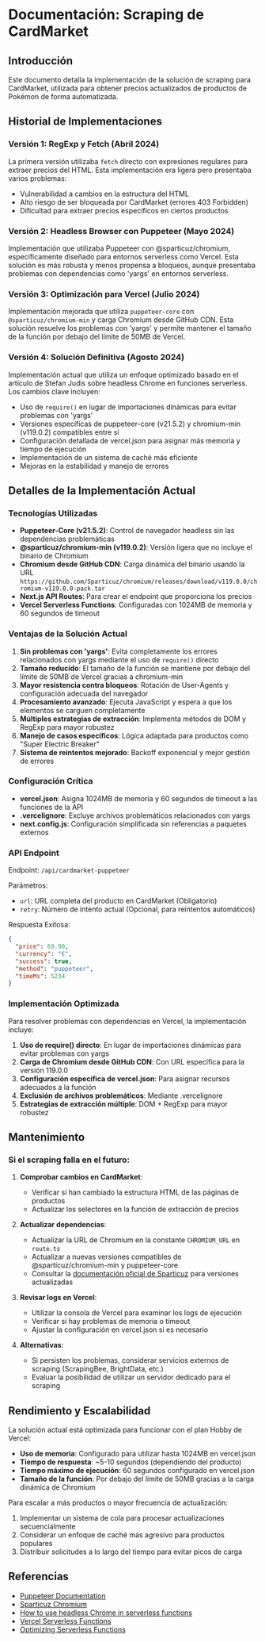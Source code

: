 # Documentación: Scraping de CardMarket

## Introducción

Este documento detalla la implementación de la solución de scraping para CardMarket, utilizada para obtener precios actualizados de productos de Pokémon de forma automatizada.

## Historial de Implementaciones

### Versión 1: RegExp y Fetch (Abril 2024)
La primera versión utilizaba `fetch` directo con expresiones regulares para extraer precios del HTML. Esta implementación era ligera pero presentaba varios problemas:
- Vulnerabilidad a cambios en la estructura del HTML
- Alto riesgo de ser bloqueada por CardMarket (errores 403 Forbidden)
- Dificultad para extraer precios específicos en ciertos productos

### Versión 2: Headless Browser con Puppeteer (Mayo 2024)
Implementación que utilizaba Puppeteer con @sparticuz/chromium, específicamente diseñado para entornos serverless como Vercel. Esta solución es más robusta y menos propensa a bloqueos, aunque presentaba problemas con dependencias como 'yargs' en entornos serverless.

### Versión 3: Optimización para Vercel (Julio 2024)
Implementación mejorada que utiliza `puppeteer-core` con `@sparticuz/chromium-min` y carga Chromium desde GitHub CDN. Esta solución resuelve los problemas con 'yargs' y permite mantener el tamaño de la función por debajo del límite de 50MB de Vercel.

### Versión 4: Solución Definitiva (Agosto 2024)
Implementación actual que utiliza un enfoque optimizado basado en el artículo de Stefan Judis sobre headless Chrome en funciones serverless. Los cambios clave incluyen:
- Uso de `require()` en lugar de importaciones dinámicas para evitar problemas con 'yargs'
- Versiones específicas de puppeteer-core (v21.5.2) y chromium-min (v119.0.2) compatibles entre sí
- Configuración detallada de vercel.json para asignar más memoria y tiempo de ejecución
- Implementación de un sistema de caché más eficiente
- Mejoras en la estabilidad y manejo de errores

## Detalles de la Implementación Actual

### Tecnologías Utilizadas
- **Puppeteer-Core (v21.5.2)**: Control de navegador headless sin las dependencias problemáticas
- **@sparticuz/chromium-min (v119.0.2)**: Versión ligera que no incluye el binario de Chromium
- **Chromium desde GitHub CDN**: Carga dinámica del binario usando la URL `https://github.com/Sparticuz/chromium/releases/download/v119.0.0/chromium-v119.0.0-pack.tar`
- **Next.js API Routes**: Para crear el endpoint que proporciona los precios
- **Vercel Serverless Functions**: Configuradas con 1024MB de memoria y 60 segundos de timeout

### Ventajas de la Solución Actual
1. **Sin problemas con 'yargs'**: Evita completamente los errores relacionados con yargs mediante el uso de `require()` directo
2. **Tamaño reducido**: El tamaño de la función se mantiene por debajo del límite de 50MB de Vercel gracias a chromium-min
3. **Mayor resistencia contra bloqueos**: Rotación de User-Agents y configuración adecuada del navegador
4. **Procesamiento avanzado**: Ejecuta JavaScript y espera a que los elementos se carguen completamente
5. **Múltiples estrategias de extracción**: Implementa métodos de DOM y RegExp para mayor robustez
6. **Manejo de casos específicos**: Lógica adaptada para productos como "Super Electric Breaker"
7. **Sistema de reintentos mejorado**: Backoff exponencial y mejor gestión de errores

### Configuración Crítica
- **vercel.json**: Asigna 1024MB de memoria y 60 segundos de timeout a las funciones de la API
- **.vercelignore**: Excluye archivos problemáticos relacionados con yargs
- **next.config.js**: Configuración simplificada sin referencias a paquetes externos

### API Endpoint

Endpoint: `/api/cardmarket-puppeteer`

Parámetros:
- `url`: URL completa del producto en CardMarket (Obligatorio)
- `retry`: Número de intento actual (Opcional, para reintentos automáticos)

Respuesta Exitosa:
```json
{
  "price": 69.90,
  "currency": "€",
  "success": true,
  "method": "puppeteer",
  "timeMs": 5234
}
```

### Implementación Optimizada
Para resolver problemas con dependencias en Vercel, la implementación incluye:

1. **Uso de require() directo**: En lugar de importaciones dinámicas para evitar problemas con yargs
2. **Carga de Chromium desde GitHub CDN**: Con URL específica para la versión 119.0.0
3. **Configuración específica de vercel.json**: Para asignar recursos adecuados a la función
4. **Exclusión de archivos problemáticos**: Mediante .vercelignore
5. **Estrategias de extracción múltiple**: DOM + RegExp para mayor robustez

## Mantenimiento

### Si el scraping falla en el futuro:

1. **Comprobar cambios en CardMarket**:
   - Verificar si han cambiado la estructura HTML de las páginas de productos
   - Actualizar los selectores en la función de extracción de precios

2. **Actualizar dependencias**:
   - Actualizar la URL de Chromium en la constante `CHROMIUM_URL` en `route.ts`
   - Actualizar a nuevas versiones compatibles de @sparticuz/chromium-min y puppeteer-core
   - Consultar la [documentación oficial de Sparticuz](https://github.com/Sparticuz/chromium) para versiones actualizadas

3. **Revisar logs en Vercel**:
   - Utilizar la consola de Vercel para examinar los logs de ejecución
   - Verificar si hay problemas de memoria o timeout
   - Ajustar la configuración en vercel.json si es necesario

4. **Alternativas**:
   - Si persisten los problemas, considerar servicios externos de scraping (ScrapingBee, BrightData, etc.)
   - Evaluar la posibilidad de utilizar un servidor dedicado para el scraping

## Rendimiento y Escalabilidad

La solución actual está optimizada para funcionar con el plan Hobby de Vercel:
- **Uso de memoria**: Configurado para utilizar hasta 1024MB en vercel.json
- **Tiempo de respuesta**: ~5-10 segundos (dependiendo del producto)
- **Tiempo máximo de ejecución**: 60 segundos configurado en vercel.json
- **Tamaño de la función**: Por debajo del límite de 50MB gracias a la carga dinámica de Chromium

Para escalar a más productos o mayor frecuencia de actualización:
1. Implementar un sistema de cola para procesar actualizaciones secuencialmente
2. Considerar un enfoque de caché más agresivo para productos populares
3. Distribuir solicitudes a lo largo del tiempo para evitar picos de carga

## Referencias
- [Puppeteer Documentation](https://pptr.dev/)
- [Sparticuz Chromium](https://github.com/Sparticuz/chromium)
- [How to use headless Chrome in serverless functions](https://www.stefanjudis.com/blog/how-to-use-headless-chrome-in-serverless-functions-with-a-50mb-limit/)
- [Vercel Serverless Functions](https://vercel.com/docs/functions/serverless-functions)
- [Optimizing Serverless Functions](https://vercel.com/guides/optimizing-serverless-functions) 